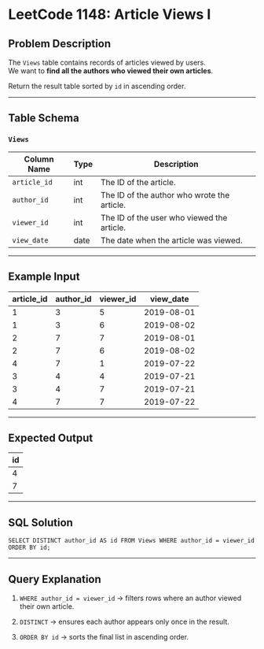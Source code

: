 LeetCode 1148: Article Views I
=================================

Problem Description
----------------------

The `Views` table contains records of articles viewed by users.\
We want to **find all the authors who viewed their own articles**.

Return the result table sorted by `id` in ascending order.

* * * * *

Table Schema
---------------

### `Views`

| Column Name | Type | Description |
| --- | --- | --- |
| `article_id` | int | The ID of the article. |
| `author_id` | int | The ID of the author who wrote the article. |
| `viewer_id` | int | The ID of the user who viewed the article. |
| `view_date` | date | The date when the article was viewed. |

* * * * *

Example Input
----------------

| article_id | author_id | viewer_id | view_date |
| --- | --- | --- | --- |
| 1 | 3 | 5 | 2019-08-01 |
| 1 | 3 | 6 | 2019-08-02 |
| 2 | 7 | 7 | 2019-08-01 |
| 2 | 7 | 6 | 2019-08-02 |
| 4 | 7 | 1 | 2019-07-22 |
| 3 | 4 | 4 | 2019-07-21 |
| 3 | 4 | 7 | 2019-07-21 |
| 4 | 7 | 7 | 2019-07-22 |

* * * * *

Expected Output
-----------------

| id |
| --- |
| 4 |
| 7 |

* * * * *

SQL Solution
---------------

`SELECT DISTINCT author_id AS id
FROM Views
WHERE author_id = viewer_id
ORDER BY id;`

* * * * *

Query Explanation
--------------------

1.  `WHERE author_id = viewer_id` → filters rows where an author viewed their own article.

2.  `DISTINCT` → ensures each author appears only once in the result.

3.  `ORDER BY id` → sorts the final list in ascending order.
